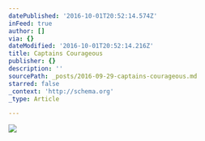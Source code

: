 ```yaml
---
datePublished: '2016-10-01T20:52:14.574Z'
inFeed: true
author: []
via: {}
dateModified: '2016-10-01T20:52:14.216Z'
title: Captains Courageous
publisher: {}
description: ''
sourcePath: _posts/2016-09-29-captains-courageous.md
starred: false
_context: 'http://schema.org'
_type: Article

---
```

![](https://the-grid-user-content.s3-us-west-2.amazonaws.com/761802b7-bdcf-4a25-af54-edfac292d0a8.jpg)